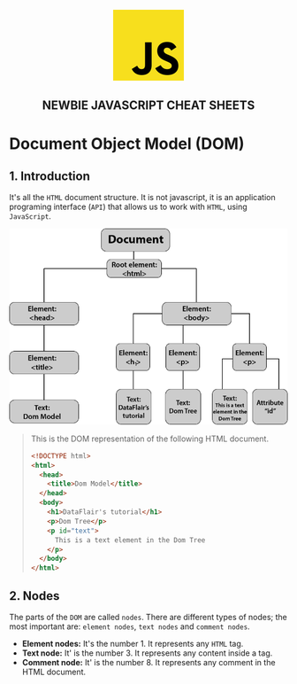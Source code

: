 <p  align="center">
    <img src="../assets/img/icon.jpg"/>
</p>
<h2 align="center"><strong>NEWBIE JAVASCRIPT CHEAT SHEETS</strong></h2>

# Document Object Model (DOM)

## 1. Introduction

It's all the `HTML` document structure. It is not javascript, it is an application programing interface (`API`) that allows us to work with `HTML`, using `JavaScript`.

<img src="../assets/img//dom/dom-tree.png"/>

> This is the DOM representation of the following HTML document.
>
> ```html
> <!DOCTYPE html>
> <html>
>   <head>
>     <title>Dom Model</title>
>   </head>
>   <body>
>     <h1>DataFlair's tutorial</h1>
>     <p>Dom Tree</p>
>     <p id="text">
>       This is a text element in the Dom Tree
>     </p>
>   </body>
> </html>
> ```

## 2. Nodes

The parts of the `DOM` are called `nodes`. There are different types of nodes; the most important are: `element nodes`, `text nodes` and `comment nodes`.

- **Element nodes:** It's the number 1. It represents any `HTML` tag.
- **Text node:** It' is the number 3. It represents any content inside a tag.
- **Comment node:** It' is the number 8. It represents any comment in the HTML document.
